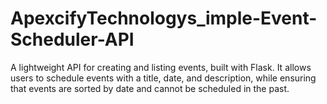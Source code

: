 # ApexcifyTechnologys_imple-Event-Scheduler-API
A lightweight API for creating and listing events, built with Flask. It allows users to schedule events with a title, date, and description, while ensuring that events are sorted by date and cannot be scheduled in the past.
